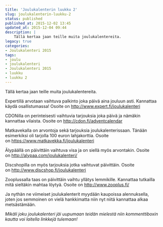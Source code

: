 ```yaml
---
title: 'Joulukalenterin luukku 2'
slug: joulukalenterin-luukku-2
status: published
published_at: 2015-12-02 13:45
updated_at: 2015-12-04 09:44
description: |
    Tällä kertaa jaan teille muita joulukalentereita.
legacy: true
categories:
- Joulukalenteri 2015
tags:
- joulu
- joulukalenteri
- Joulukalenteri 2015
- luukku
- luukku 2
---
```


<p>Tällä kertaa jaan teille muita joulukalentereita.</p>
<p>Expertillä arvotaan vaihtuva palkinto joka päivä aina jouluun asti. Kannattaa käydä osallistumassa! Osoite on <a href="http://www.expert.fi/joulukalenteri" target="_blank">http://www.expert.fi/joulukalenteri</a></p>
<p>CDONilla on perinteisesti vaihtuvia tarjouksia joka päivä ja nämäkin kannattaa vilaista. Osoite on <a href="http://cdon.fi/adventcalendar" target="_blank">http://cdon.fi/adventcalendar</a></p>
<p>Matkavekalla on arvontoja sekä tarjouksia joulukalenterissaan. Tänään esimerkiksi oli tarjolla 100 euron lahjakorttia. Osoite on <a href="https://www.matkavekka.fi/joulukalenteri" target="_blank">https://www.matkavekka.fi/joulukalenteri</a></p>
<p>Älypäällä on päivittäin vaihtuva visa ja on siellä myös arvontakin. Osoite on <a href="http://alypaa.com/joulukalenteri/" target="_blank">http://alypaa.com/joulukalenteri/</a></p>
<p>Discshopilla on myös tarjouksia jotka vaihtuvat päivittäin. Osoite on <a href="http://www.discshop.fi/joulukalenteri" target="_blank">http://www.discshop.fi/joulukalenteri</a></p>
<p>Zooplussalla taas on päivittäin vaihtu yllätys lemmikille. Kannattaa tutkailla mitä sieltäkin mahtaa löytyä. Osoite on <a href="http://www.zooplus.fi/" target="_blank">http://www.zooplus.fi/</a></p>
<p>Ja nythän ne viimeiset joulukalenterit myydään kaupoissa alennuksella, joten jos semmoinen on vielä hankkimatta niin nyt niitä kannattaa alkaa metsästämään.</p>
<p><em>Mikäli joku joulukalenteri jäi uupumaan teidän mielestä niin kommenttiboxin kautta voi laitella linkkejä tulemaan!</em></p>